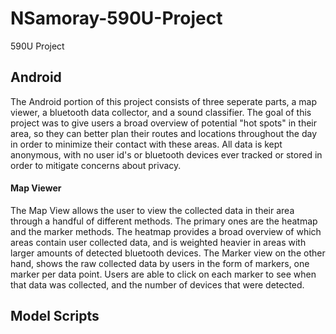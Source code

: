 # NSamoray-590U-Project
590U Project

## Android

The Android portion of this project consists of three seperate parts, a map viewer, a bluetooth data collector, and a sound classifier. The goal of this project was to give users a broad overview of potential "hot spots" in their area, so they can better plan their routes and locations throughout the day in order to minimize their contact with these areas. All data is kept anonymous, with no user id's or bluetooth devices ever tracked or stored in order to mitigate concerns about privacy. 

#### Map Viewer
The Map View allows the user to view the collected data in their area through a handful of different methods. The primary ones are the heatmap and the marker methods. The heatmap provides a broad overview of which areas contain user collected data, and is weighted heavier in areas with larger amounts of detected bluetooth devices. The Marker view on the other hand, shows the raw collected data by users in the form of markers, one marker per data point. Users are able to click on each marker to see when that data was collected, and the number of devices that were detected. 



## Model Scripts
